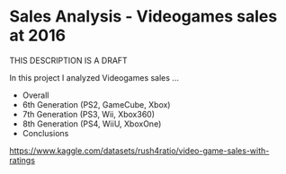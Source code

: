 # Sales Analysis - Videogames sales at 2016

THIS DESCRIPTION IS A DRAFT

In this project I analyzed Videogames sales ... 


- Overall
- 6th Generation (PS2, GameCube, Xbox)
- 7th Generation (PS3, Wii, Xbox360)
- 8th Generation (PS4, WiiU, XboxOne)
- Conclusions 


https://www.kaggle.com/datasets/rush4ratio/video-game-sales-with-ratings
